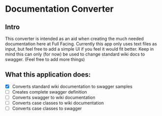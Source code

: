 # Documentation Converter

## Intro
 This converter is intended as an aid when creating the much needed documentation here at Full Facing. Currently this app only uses text files as input, but feel free to add a simple UI if you feel it would fit better.
 Keep in mind this can only (for now) be used to change standard wiki docs to swagger. (Feel free to add more things)

## What this application does:
- [x] Converts standard wiki documentation to swagger samples
- [ ] Creates complete swagger definition
- [ ] Converts swagger to wiki documentation
- [ ] Converts case classes to wiki documentation
- [ ] Converts case classes to swagger